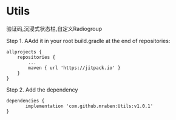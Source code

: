 
# Utils
验证码,沉浸式状态栏,自定义Radiogroup

Step 1. AAdd it in your root build.gradle at the end of repositories:

	allprojects {
		repositories {
			...
			maven { url 'https://jitpack.io' }
		}
	}
Step 2. Add the dependency

	dependencies {
	       implementation 'com.github.mraben:Utils:v1.0.1'
	}
